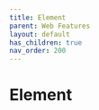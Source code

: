 ```yaml
---
title: Element
parent: Web Features
layout: default
has_children: true
nav_order: 200
---
```


# Element